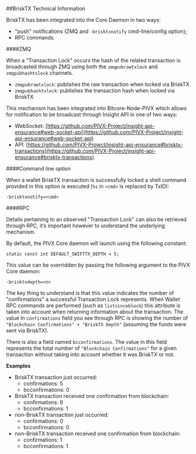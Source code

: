 ##BriskTX Technical Information

BriskTX has been integrated into the Core Daemon in two ways:
* "push" notifications (ZMQ and `-brisktxnotify` cmd-line/config option);
* RPC commands.

####ZMQ

When a "Transaction Lock" occurs the hash of the related transaction is broadcasted through ZMQ using both the `zmqpubrawtxlock` and `zmqpubhashtxlock` channels.

* `zmqpubrawtxlock`: publishes the raw transaction when locked via BriskTX
* `zmqpubhashtxlock`: publishes the transaction hash when locked via BriskTX

This mechanism has been integrated into Bitcore-Node-PIVX which allows for notification to be broadcast through Insight API in one of two ways:
* WebSocket: [https://github.com/PIVX-Project/insight-api-ensurance#web-socket-api](https://github.com/PIVX-Project/insight-api-ensurance#web-socket-api) 
* API: [https://github.com/PIVX-Project/insight-api-ensurance#brisktx-transactions](https://github.com/PIVX-Project/insight-api-ensurance#brisktx-transactions) 

####Command line option

When a wallet BriskTX transaction is successfully locked a shell command provided in this option is executed (`%s` in `<cmd>` is replaced by TxID):

```
-brisktxnotify=<cmd>
```

####RPC

Details pertaining to an observed "Transaction Lock" can also be retrieved through RPC, it’s important however to understand the underlying mechanism.

By default, the PIVX Core daemon will launch using the following constant:

```
static const int DEFAULT_SWIFTTX_DEPTH = 5;
```

This value can be overridden by passing the following argument to the PIVX Core daemon:

```
-brisktxdepth=<n>
```

The key thing to understand is that this value indicates the number of "confirmations" a successful Transaction Lock represents. When Wallet RPC commands are performed (such as `listsinceblock`) this attribute is taken into account when returning information about the transaction. The value in `confirmations` field you see through RPC is showing the number of `"Blockchain Confirmations" + "BriskTX Depth"` (assuming the funds were sent via BriskTX).

There is also a field named `bcconfirmations`. The value in this field represents the total number of `"Blockchain Confirmations"` for a given transaction without taking into account whether it was BriskTX or not.

**Examples**
* BriskTX transaction just occurred:
    * confirmations: 5
    * bcconfirmations: 0
* BriskTX transaction received one confirmation from blockchain:
    * confirmations: 6
    * bcconfirmations: 1
* non-BriskTX transaction just occurred:
    * confirmations: 0
    * bcconfirmations: 0
* non-BriskTX transaction received one confirmation from blockchain:
    * confirmations: 1
    * bcconfirmations: 1
